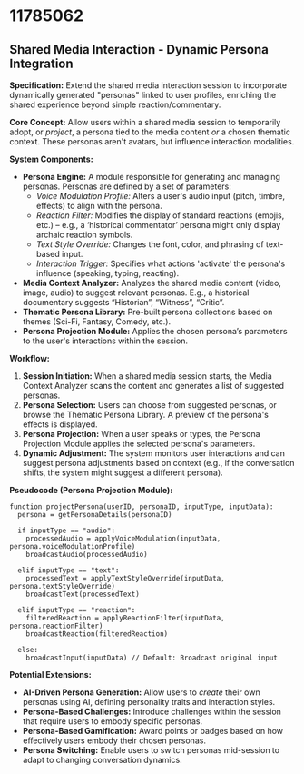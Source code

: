 # 11785062

## Shared Media Interaction - Dynamic Persona Integration

**Specification:** Extend the shared media interaction session to incorporate dynamically generated "personas" linked to user profiles, enriching the shared experience beyond simple reaction/commentary.

**Core Concept:** Allow users within a shared media session to temporarily adopt, or *project*, a persona tied to the media content *or* a chosen thematic context. These personas aren't avatars, but influence interaction modalities.

**System Components:**

*   **Persona Engine:** A module responsible for generating and managing personas. Personas are defined by a set of parameters:
    *   *Voice Modulation Profile:* Alters a user's audio input (pitch, timbre, effects) to align with the persona.
    *   *Reaction Filter:*  Modifies the display of standard reactions (emojis, etc.) – e.g., a ‘historical commentator’ persona might only display archaic reaction symbols.
    *   *Text Style Override:*  Changes the font, color, and phrasing of text-based input.
    *   *Interaction Trigger:* Specifies what actions 'activate' the persona's influence (speaking, typing, reacting).
*   **Media Context Analyzer:** Analyzes the shared media content (video, image, audio) to suggest relevant personas. E.g., a historical documentary suggests “Historian”, “Witness”, “Critic”.
*   **Thematic Persona Library:** Pre-built persona collections based on themes (Sci-Fi, Fantasy, Comedy, etc.).
*   **Persona Projection Module:** Applies the chosen persona’s parameters to the user's interactions within the session.

**Workflow:**

1.  **Session Initiation:** When a shared media session starts, the Media Context Analyzer scans the content and generates a list of suggested personas.
2.  **Persona Selection:** Users can choose from suggested personas, or browse the Thematic Persona Library.  A preview of the persona's effects is displayed.
3.  **Persona Projection:** When a user speaks or types, the Persona Projection Module applies the selected persona's parameters.
4.  **Dynamic Adjustment:** The system monitors user interactions and can suggest persona adjustments based on context (e.g., if the conversation shifts, the system might suggest a different persona).

**Pseudocode (Persona Projection Module):**

```
function projectPersona(userID, personaID, inputType, inputData):
  persona = getPersonaDetails(personaID)

  if inputType == "audio":
    processedAudio = applyVoiceModulation(inputData, persona.voiceModulationProfile)
    broadcastAudio(processedAudio)

  elif inputType == "text":
    processedText = applyTextStyleOverride(inputData, persona.textStyleOverride)
    broadcastText(processedText)

  elif inputType == "reaction":
    filteredReaction = applyReactionFilter(inputData, persona.reactionFilter)
    broadcastReaction(filteredReaction)

  else:
    broadcastInput(inputData) // Default: Broadcast original input
```

**Potential Extensions:**

*   **AI-Driven Persona Generation:** Allow users to *create* their own personas using AI, defining personality traits and interaction styles.
*   **Persona-Based Challenges:** Introduce challenges within the session that require users to embody specific personas.
*   **Persona-Based Gamification:** Award points or badges based on how effectively users embody their chosen personas.
*   **Persona Switching:** Enable users to switch personas mid-session to adapt to changing conversation dynamics.